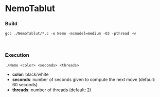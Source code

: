 # NemoTablut

### Build
`gcc ./NemoTablut/*.c -o Nemo -mcmodel=medium -O3 -pthread -w`

<br/>

### Execution
`./Nemo <color> <seconds> <threads>`

  - **color**: black/white
  - **seconds**: number of seconds given to compute the next move (default: 60 seconds)
  - **threads**: number of threads (default: 2)
